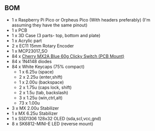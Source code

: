 ## BOM
- 1 x Raspberry Pi Pico or Orpheus Pico (With headers preferably) (I'm assuming they have the same pinout)
- 1 x PCB
- 1 x 3D Case (3 parts- top, bottom and plate)
- 1 x Acrylic part 
- 2 x EC11 15mm Rotary Encoder
- 1 x MCP23017_SO
- 84 x [Cherry MX2A Blue 60g Clicky Switch (PCB Mount) ](https://mechanicalkeyboards.com/products/cherry-mx2a-blue-60g-clicky?variant=48020492058924)
- 84 x 1N4148 diodes
- 84 x White Keycaps (75% compact)
    - 1 x 6.25u (space)
    - 2 x 2.25u (enter,shift)
    - 1 x 2.00u (backspace)
    - 2 x 1.75u (caps lock, shift)
    - 2 x 1.5u (tab, backslash)
    - 3 x 1.25u (win,ctrl,alt)
    - 73 x 1.00u
- 3 x MX 2.00u Stabilizer
- 1 x MX 6.25u Stabilizer
- 1 x SSD1306 128x32 OLED (sda,scl,vcc,gnd)
- 8 x SK6812-MINI-E LED (reverse mount)
